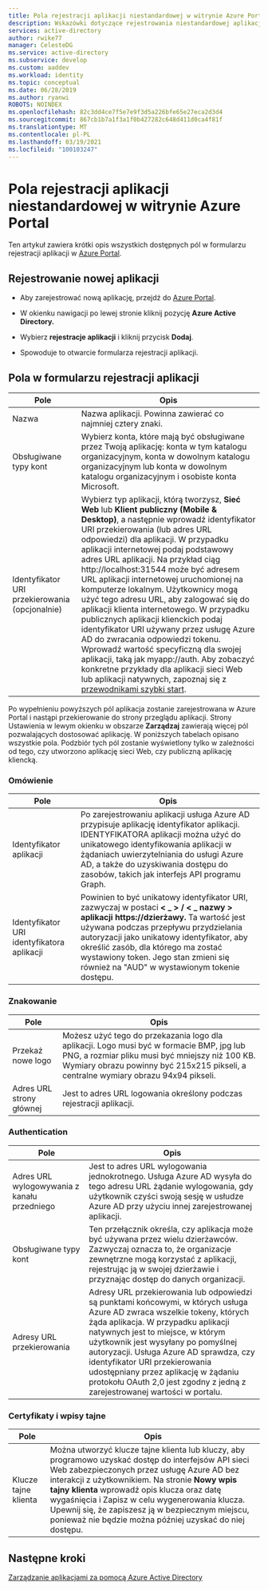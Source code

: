 ```yaml
---
title: Pola rejestracji aplikacji niestandardowej w witrynie Azure Portal
description: Wskazówki dotyczące rejestrowania niestandardowej aplikacji przy użyciu usługi Azure AD
services: active-directory
author: rwike77
manager: CelesteDG
ms.service: active-directory
ms.subservice: develop
ms.custom: aaddev
ms.workload: identity
ms.topic: conceptual
ms.date: 06/28/2019
ms.author: ryanwi
ROBOTS: NOINDEX
ms.openlocfilehash: 82c3dd4ce7f5e7e9f3d5a226bfe65e27eca2d3d4
ms.sourcegitcommit: 867cb1b7a1f3a1f0b427282c648d411d0ca4f81f
ms.translationtype: MT
ms.contentlocale: pl-PL
ms.lasthandoff: 03/19/2021
ms.locfileid: "100103247"
---
```

# <a name="azure-portal-registration-fields-for-custom-developed-apps"></a>Pola rejestracji aplikacji niestandardowej w witrynie Azure Portal

Ten artykuł zawiera krótki opis wszystkich dostępnych pól w formularzu rejestracji aplikacji w [Azure Portal](https://portal.azure.com).

## <a name="register-a-new-application"></a>Rejestrowanie nowej aplikacji

-   Aby zarejestrować nową aplikację, przejdź do <a href="https://portal.azure.com/" target="_blank">Azure Portal</a>.

-   W okienku nawigacji po lewej stronie kliknij pozycję **Azure Active Directory.**

-   Wybierz **rejestracje aplikacji** i kliknij przycisk **Dodaj**.

-   Spowoduje to otwarcie formularza rejestracji aplikacji.

## <a name="fields-in-the-application-registration-form"></a>Pola w formularzu rejestracji aplikacji

| Pole            | Opis                                                                              |
|------------------|------------------------------------------------------------------------------------------|
| Nazwa             | Nazwa aplikacji. Powinna zawierać co najmniej cztery znaki.                |
| Obsługiwane typy kont| Wybierz konta, które mają być obsługiwane przez Twoją aplikację: konta w tym katalogu organizacyjnym, konta w dowolnym katalogu organizacyjnym lub konta w dowolnym katalogu organizacyjnym i osobiste konta Microsoft.  |
| Identyfikator URI przekierowania (opcjonalnie) | Wybierz typ aplikacji, którą tworzysz, **Sieć Web** lub **Klient publiczny (Mobile & Desktop)**, a następnie wprowadź identyfikator URI przekierowania (lub adres URL odpowiedzi) dla aplikacji. W przypadku aplikacji internetowej podaj podstawowy adres URL aplikacji. Na przykład ciąg http://localhost:31544 może być adresem URL aplikacji internetowej uruchomionej na komputerze lokalnym. Użytkownicy mogą użyć tego adresu URL, aby zalogować się do aplikacji klienta internetowego. W przypadku publicznych aplikacji klienckich podaj identyfikator URI używany przez usługę Azure AD do zwracania odpowiedzi tokenu. Wprowadź wartość specyficzną dla swojej aplikacji, taką jak myapp://auth. Aby zobaczyć konkretne przykłady dla aplikacji sieci Web lub aplikacji natywnych, zapoznaj się z [przewodnikami szybki start](./index.yml).|

Po wypełnieniu powyższych pól aplikacja zostanie zarejestrowana w Azure Portal i nastąpi przekierowanie do strony przeglądu aplikacji. Strony Ustawienia w lewym okienku w obszarze **Zarządzaj** zawierają więcej pól pozwalających dostosować aplikację. W poniższych tabelach opisano wszystkie pola. Podzbiór tych pól zostanie wyświetlony tylko w zależności od tego, czy utworzono aplikację sieci Web, czy publiczną aplikację kliencką.

### <a name="overview"></a>Omówienie

| Pole           | Opis        |
|-----------------|-----------------------------------------------------------------------------------------------------------------------------------------------------------------------------------------------------------------------------------------------------------------------------------------------------------------|
| Identyfikator aplikacji  | Po zarejestrowaniu aplikacji usługa Azure AD przypisuje aplikację identyfikator aplikacji. IDENTYFIKATORA aplikacji można użyć do unikatowego identyfikowania aplikacji w żądaniach uwierzytelniania do usługi Azure AD, a także do uzyskiwania dostępu do zasobów, takich jak interfejs API programu Graph.                                                          |
| Identyfikator URI identyfikatora aplikacji      | Powinien to być unikatowy identyfikator URI, zazwyczaj w postaci **&lt; \_ &gt; / &lt; \_ nazwy &gt; aplikacji https://dzierżawy.** Ta wartość jest używana podczas przepływu przydzielania autoryzacji jako unikatowy identyfikator, aby określić zasób, dla którego ma zostać wystawiony token. Jego stan zmieni się również na "AUD" w wystawionym tokenie dostępu. |

### <a name="branding"></a>Znakowanie

| Pole           | Opis        |
|-----------------|-----------------------------------------------------------------------------------------------------------------------------------------------------------------------------------------------------------------------------------------------------------------------------------------------------------------|
| Przekaż nowe logo | Możesz użyć tego do przekazania logo dla aplikacji. Logo musi być w formacie BMP, jpg lub PNG, a rozmiar pliku musi być mniejszy niż 100 KB. Wymiary obrazu powinny być 215x215 pikseli, a centralne wymiary obrazu 94x94 pikseli.|
| Adres URL strony głównej   | Jest to adres URL logowania określony podczas rejestracji aplikacji.|

### <a name="authentication"></a>Authentication

| Pole           | Opis        |
|-----------------|-----------------------------------------------------------------------------------------------------------------------------------------------------------------------------------------------------------------------------------------------------------------------------------------------------------------|
| Adres URL wylogowywania z kanału przedniego      | Jest to adres URL wylogowania jednokrotnego. Usługa Azure AD wysyła do tego adresu URL żądanie wylogowania, gdy użytkownik czyści swoją sesję w usłudze Azure AD przy użyciu innej zarejestrowanej aplikacji.|
| Obsługiwane typy kont  | Ten przełącznik określa, czy aplikacja może być używana przez wielu dzierżawców. Zazwyczaj oznacza to, że organizacje zewnętrzne mogą korzystać z aplikacji, rejestrując ją w swojej dzierżawie i przyznając dostęp do danych organizacji.|
| Adresy URL przekierowania      | Adresy URL przekierowania lub odpowiedzi są punktami końcowymi, w których usługa Azure AD zwraca wszelkie tokeny, których żąda aplikacja. W przypadku aplikacji natywnych jest to miejsce, w którym użytkownik jest wysyłany po pomyślnej autoryzacji. Usługa Azure AD sprawdza, czy identyfikator URI przekierowania udostępniany przez aplikację w żądaniu protokołu OAuth 2,0 jest zgodny z jedną z zarejestrowanej wartości w portalu.|

### <a name="certificates-and-secrets"></a>Certyfikaty i wpisy tajne

| Pole           | Opis        |
|-----------------|-----------------------------------------------------------------------------------------------------------------------------------------------------------------------------------------------------------------------------------------------------------------------------------------------------------------|
| Klucze tajne klienta            | Można utworzyć klucze tajne klienta lub kluczy, aby programowo uzyskać dostęp do interfejsów API sieci Web zabezpieczonych przez usługę Azure AD bez interakcji z użytkownikiem. Na stronie **Nowy wpis tajny klienta** wprowadź opis klucza oraz datę wygaśnięcia i Zapisz w celu wygenerowania klucza. Upewnij się, że zapiszesz ją w bezpiecznym miejscu, ponieważ nie będzie można później uzyskać do niej dostępu.             |

## <a name="next-steps"></a>Następne kroki

[Zarządzanie aplikacjami za pomocą Azure Active Directory](../manage-apps/what-is-application-management.md)